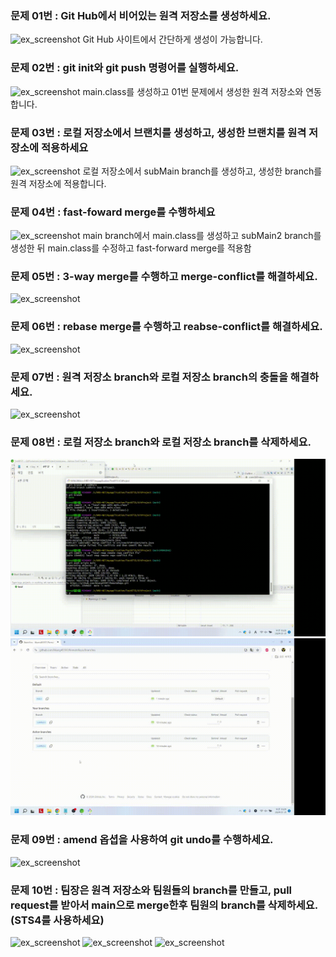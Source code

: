 ### 문제 01번 : Git Hub에서 비어있는 원격 저장소를 생성하세요.
![ex_screenshot](./resource/1번-문제.gif)
Git Hub 사이트에서 간단하게 생성이 가능합니다.

### 문제 02번 : git init와 git push 명령어를 실행하세요.
![ex_screenshot](./resource/2번-문제.gif)
main.class를 생성하고 01번 문제에서 생성한 원격 저장소와 연동합니다.

### 문제 03번 : 로컬 저장소에서 브랜치를 생성하고, 생성한 브랜치를 원격 저장소에 적용하세요
![ex_screenshot](./resource/3번-문제.gif)
로컬 저장소에서 subMain branch를 생성하고, 생성한 branch를 원격 저장소에 적용합니다.

### 문제 04번 : fast-foward merge를 수행하세요
![ex_screenshot](./resource/4번-문제.gif)
main branch에서 main.class를 생성하고 subMain2 branch를 생성한 뒤 main.class를 수정하고 fast-forward merge를 적용함

### 문제 05번 : 3-way merge를 수행하고 merge-conflict를 해결하세요.
![ex_screenshot](./resource/5번-문제.gif)

### 문제 06번 : rebase merge를 수행하고 reabse-conflict를 해결하세요.
![ex_screenshot](./resource/6번-문제.gif)

### 문제 07번 : 원격 저장소 branch와 로컬 저장소 branch의 충돌을 해결하세요.
![ex_screenshot](./resource/7번-문제.gif)

### 문제 08번 : 로컬 저장소 branch와 로컬 저장소 branch를 삭제하세요.
![ex_screenshot](./resource/8번-문제_1.gif)
![ex_screenshot](./resource/8번-문제_2.gif)

### 문제 09번 : amend 옵셥을 사용하여 git undo를 수행하세요.
![ex_screenshot](./resource/9번-문제.gif)

### 문제 10번 : 팀장은 원격 저장소와 팀원들의 branch를 만들고, pull request를 받아서 main으로 merge한후 팀원의 branch를 삭제하세요. (STS4를 사용하세요)
![ex_screenshot](./resource/9번-문제.gif)
![ex_screenshot](./resource/10번-문제_1.gif)
![ex_screenshot](./resource/10번-문제_2.gif)
